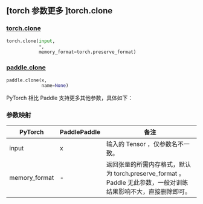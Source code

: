 ## [torch 参数更多 ]torch.clone

### [torch.clone](https://pytorch.org/docs/stable/generated/torch.clone.html?highlight=clone#torch.clone)

```python
torch.clone(input,
            *,
            memory_format=torch.preserve_format)
```

### [paddle.clone](https://www.paddlepaddle.org.cn/documentation/docs/zh/develop/api/paddle/clone_cn.html#clone)

```python
paddle.clone(x,
             name=None)
```

PyTorch 相比 Paddle 支持更多其他参数，具体如下：

### 参数映射
| PyTorch       | PaddlePaddle | 备注                                                   |
| ------------- | ------------ | ------------------------------------------------------ |
| input         | x            | 输入的 Tensor ，仅参数名不一致。                          |
| memory_format | -            | 返回张量的所需内存格式，默认为 torch.preserve_format 。Paddle 无此参数，一般对训练结果影响不大，直接删除即可。            |
